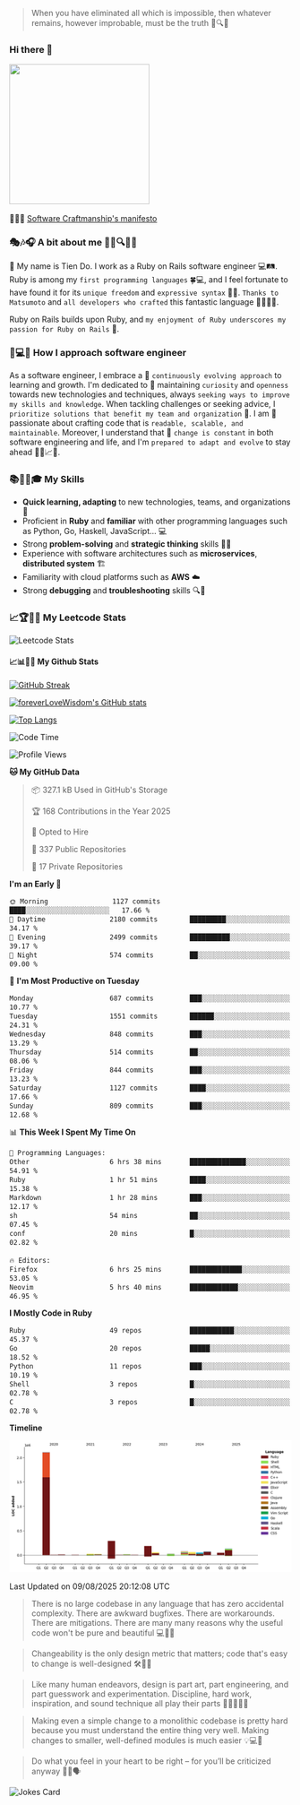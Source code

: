 > When you have eliminated all which is impossible, then whatever remains, however improbable, must be the truth 🤔🔍💡
### Hi there 👋

<!--
**foreverLoveWisdom/foreverLoveWisdom** is a ✨ _special_ ✨ repository because its `README.md` (this file) appears on your GitHub profile.

Here are some ideas to get you started:

- 🔭 I’m currently working on ...
- 🌱 I’m currently learning ...
- 👯 I’m looking to collaborate on ...
- 🤔 I’m looking for help with ...
- 💬 Ask me about ...
- 📫 How to reach me: ...
- 😄 Pronouns: ...
- ⚡ Fun fact: ...
-->

<img src="https://codecondo.com/wp-content/uploads/2017/09/railslogo.png" width="250" height="250">

 📜🔨🌟 [Software Craftmanship's manifesto](http://manifesto.softwarecraftsmanship.org/)

### 🎭🎶🎧 A bit about me 🕵️‍♀️🔍🕵️‍♂️
👋 My name is Tien Do. I work as a Ruby on Rails software engineer 💻🛤️. Ruby is among my `first programming languages` 🍀💻, and I feel fortunate to have found it for its `unique freedom` and `expressive syntax` 🤗💬. `Thanks to Matsumoto` and `all developers who crafted` this fantastic language 🙏👨‍💻🌟.

Ruby on Rails builds upon Ruby, and `my enjoyment of Ruby underscores my passion for Ruby on Rails` 🤩.

### 🤔💻🔨 How I approach software engineer
As a software engineer, I embrace a 🔄 `continuously evolving approach` to learning and growth. I'm dedicated to 🤔 maintaining `curiosity` and `openness` towards new technologies and techniques, always `seeking ways to improve my skills and knowledge`. When tackling challenges or seeking advice, I `prioritize solutions that benefit my team and organization` 👥. I am 🎉 passionate about crafting code that is `readable, scalable, and maintainable`. Moreover, I understand that 🌊 `change is constant` in both software engineering and life, and I'm `prepared to adapt and evolve` to stay ahead 🏃‍♂️📈🔄.

### 📚🧑‍💻🎓 My Skills
- **Quick learning, adapting** to new technologies, teams, and organizations 🚀
- Proficient in **Ruby** and **familiar** with other programming languages such as Python, Go, Haskell, JavaScript... 💻
- Strong **problem-solving** and **strategic thinking** skills 🤔💡
- Experience with software architectures such as **microservices**, **distributed system** 🏗️
- Familiarity with cloud platforms such as **AWS** ☁️ 
- Strong **debugging** and **troubleshooting** skills 🔍🐞


### 📈🏆🧑‍💻 My Leetcode Stats
![Leetcode Stats](https://leetcard.jacoblin.cool/foreverLoveWisdom)

#### 📈📊👨‍💻  My Github Stats

[![GitHub Streak](https://github-readme-streak-stats.herokuapp.com/?user=foreverLoveWisdom&theme=dracula)](https://git.io/streak-stats)
&nbsp;
&nbsp;

[![foreverLoveWisdom's GitHub stats](https://github-readme-stats.vercel.app/api?username=foreverLoveWisdom&show_icons=true&theme=react&count_private=true)](https://github.com/anuraghazra/github-readme-stats)

[![Top Langs](https://github-readme-stats.vercel.app/api/top-langs/?username=foreverLoveWisdom&show_icons=true&theme=vue-dark)](https://github.com/anuraghazra/github-readme-stats)

<!--START_SECTION:waka-->
![Code Time](http://img.shields.io/badge/Code%20Time-3%2C551%20hrs%2046%20mins-blue)

![Profile Views](http://img.shields.io/badge/Profile%20Views-0-blue)

**🐱 My GitHub Data** 

> 📦 327.1 kB Used in GitHub's Storage 
 > 
> 🏆 168 Contributions in the Year 2025
 > 
> 💼 Opted to Hire
 > 
> 📜 337 Public Repositories 
 > 
> 🔑 17 Private Repositories 
 > 
**I'm an Early 🐤** 

```text
🌞 Morning                1127 commits        ████░░░░░░░░░░░░░░░░░░░░░   17.66 % 
🌆 Daytime                2180 commits        █████████░░░░░░░░░░░░░░░░   34.17 % 
🌃 Evening                2499 commits        ██████████░░░░░░░░░░░░░░░   39.17 % 
🌙 Night                  574 commits         ██░░░░░░░░░░░░░░░░░░░░░░░   09.00 % 
```
📅 **I'm Most Productive on Tuesday** 

```text
Monday                   687 commits         ███░░░░░░░░░░░░░░░░░░░░░░   10.77 % 
Tuesday                  1551 commits        ██████░░░░░░░░░░░░░░░░░░░   24.31 % 
Wednesday                848 commits         ███░░░░░░░░░░░░░░░░░░░░░░   13.29 % 
Thursday                 514 commits         ██░░░░░░░░░░░░░░░░░░░░░░░   08.06 % 
Friday                   844 commits         ███░░░░░░░░░░░░░░░░░░░░░░   13.23 % 
Saturday                 1127 commits        ████░░░░░░░░░░░░░░░░░░░░░   17.66 % 
Sunday                   809 commits         ███░░░░░░░░░░░░░░░░░░░░░░   12.68 % 
```


📊 **This Week I Spent My Time On** 

```text
💬 Programming Languages: 
Other                    6 hrs 38 mins       ██████████████░░░░░░░░░░░   54.91 % 
Ruby                     1 hr 51 mins        ████░░░░░░░░░░░░░░░░░░░░░   15.38 % 
Markdown                 1 hr 28 mins        ███░░░░░░░░░░░░░░░░░░░░░░   12.17 % 
sh                       54 mins             ██░░░░░░░░░░░░░░░░░░░░░░░   07.45 % 
conf                     20 mins             █░░░░░░░░░░░░░░░░░░░░░░░░   02.82 % 

🔥 Editors: 
Firefox                  6 hrs 25 mins       █████████████░░░░░░░░░░░░   53.05 % 
Neovim                   5 hrs 40 mins       ████████████░░░░░░░░░░░░░   46.95 % 
```

**I Mostly Code in Ruby** 

```text
Ruby                     49 repos            ███████████░░░░░░░░░░░░░░   45.37 % 
Go                       20 repos            █████░░░░░░░░░░░░░░░░░░░░   18.52 % 
Python                   11 repos            ███░░░░░░░░░░░░░░░░░░░░░░   10.19 % 
Shell                    3 repos             █░░░░░░░░░░░░░░░░░░░░░░░░   02.78 % 
C                        3 repos             █░░░░░░░░░░░░░░░░░░░░░░░░   02.78 % 
```



**Timeline**

![Lines of Code chart](https://raw.githubusercontent.com/foreverLoveWisdom/foreverLoveWisdom/main/assets/bar_graph.png)


 Last Updated on 09/08/2025 20:12:08 UTC
<!--END_SECTION:waka-->


> There is no large codebase in any language that has zero accidental complexity. There are awkward bugfixes. There are workarounds. There are mitigations.
> There are many many reasons why the useful code won't be pure and beautiful 💻🐞🤔

> Changeability is the only design metric that matters; code that's easy to change is well-designed 🛠️🔄🎨

> Like many human endeavors, design is part art, part engineering, and part guesswork and experimentation. Discipline, hard work, inspiration, and sound technique all play their parts 🎨🧑‍💻🔬🧪

> Mak­ing even a sim­ple change to a mono­lith­ic code­base is pret­ty hard because you must under­stand the entire thing very well. Mak­ing changes to small­er, well-defined mod­ules is much easier 💡💻🤔
 
 > Do what you feel in your heart to be right – for you’ll be criticized anyway 💖🙏🗣️ 
 
![Jokes Card](https://readme-jokes.vercel.app/api)
